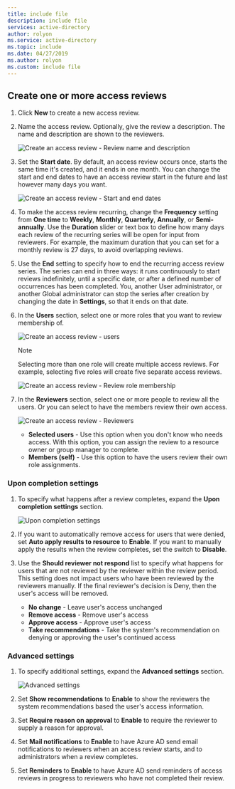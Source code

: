 ```yaml
---
title: include file
description: include file
services: active-directory
author: rolyon
ms.service: active-directory
ms.topic: include
ms.date: 04/27/2019
ms.author: rolyon
ms.custom: include file
---
```


## Create one or more access reviews

1. Click **New** to create a new access review.

1. Name the access review. Optionally, give the review a description. The name and description are shown to the reviewers.

    ![Create an access review - Review name and description](./media/active-directory-privileged-identity-management-access-reviews/name-description.png)

1. Set the **Start date**. By default, an access review occurs once, starts the same time it's created, and it ends in one month. You can change the start and end dates to have an access review start in the future and last however many days you want.

    ![Create an access review - Start and end dates](./media/active-directory-privileged-identity-management-access-reviews/start-end-dates.png)

1. To make the access review recurring, change the **Frequency** setting from **One time** to **Weekly**, **Monthly**, **Quarterly**, **Annually**, or **Semi-annually**. Use the **Duration** slider or text box to define how many days each review of the recurring series will be open for input from reviewers. For example, the maximum duration that you can set for a monthly review is 27 days, to avoid overlapping reviews.

1. Use the **End** setting to specify how to end the recurring access review series. The series can end in three ways: it runs continuously to start reviews indefinitely, until a specific date, or after a defined number of occurrences has been completed. You, another User administrator, or another Global administrator can stop the series after creation by changing the date in **Settings**, so that it ends on that date.

1. In the **Users** section, select one or more roles that you want to review membership of.

    ![Create an access review - users](./media/active-directory-privileged-identity-management-access-reviews/users.png)

    > [!NOTE]
    > Selecting more than one role will create multiple access reviews. For example, selecting five roles will create five separate access reviews.

    ![Create an access review - Review role membership](./media/active-directory-privileged-identity-management-access-reviews/review-membership.png)

1. In the **Reviewers** section, select one or more people to review all the users. Or you can select to have the members review their own access.

    ![Create an access review - Reviewers](./media/active-directory-privileged-identity-management-access-reviews/reviewers.png)

    - **Selected users** - Use this option when you don't know who needs access. With this option, you can assign the review to a resource owner or group manager to complete.
    - **Members (self)** - Use this option to have the users review their own role assignments.

### Upon completion settings

1. To specify what happens after a review completes, expand the **Upon completion settings** section.

    ![Upon completion settings](./media/active-directory-privileged-identity-management-access-reviews/upon-completion-settings.png)

1. If you want to automatically remove access for users that were denied, set **Auto apply results to resource** to **Enable**. If you want to manually apply the results when the review completes, set the switch to **Disable**.

1. Use the **Should reviewer not respond** list to specify what happens for users that are not reviewed by the reviewer within the review period. This setting does not impact users who have been reviewed by the reviewers manually. If the final reviewer's decision is Deny, then the user's access will be removed.

    - **No change** - Leave user's access unchanged
    - **Remove access** - Remove user's access
    - **Approve access** - Approve user's access
    - **Take recommendations** - Take the system's recommendation on denying or approving the user's continued access

### Advanced settings

1. To specify additional settings, expand the **Advanced settings** section.

    ![Advanced settings](./media/active-directory-privileged-identity-management-access-reviews/advanced-settings.png)

1. Set **Show recommendations** to **Enable** to show the reviewers the system recommendations based the user's access information.

1. Set **Require reason on approval** to **Enable** to require the reviewer to supply a reason for approval.

1. Set **Mail notifications** to **Enable** to have Azure AD send email notifications to reviewers when an access review starts, and to administrators when a review completes.

1. Set **Reminders** to **Enable** to have Azure AD send reminders of access reviews in progress to reviewers who have not completed their review.
